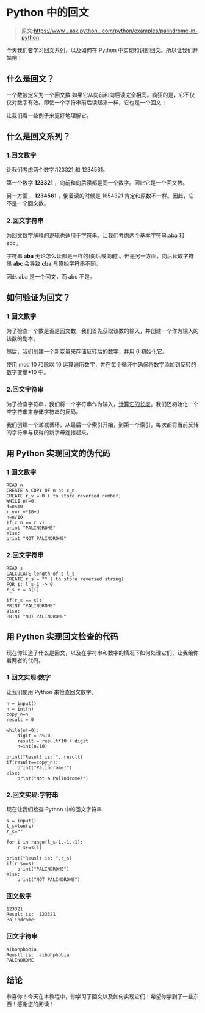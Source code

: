 # Python 中的回文

> 原文:[https://www . ask python . com/python/examples/palindrome-in-python](https://www.askpython.com/python/examples/palindrome-in-python)

今天我们要学习回文系列，以及如何在 Python 中实现和识别回文。所以让我们开始吧！

## 什么是回文？

一个数被定义为一个回文数,如果它从向前和向后读完全相同。疯狂的是，它不仅仅对数字有效。即使一个字符串前后读起来一样，它也是一个回文！

让我们看一些例子来更好地理解它。

## 什么是回文系列？

### 1.回文数字

让我们考虑两个数字:123321 和 1234561。

第一个数字 **123321** ，向前和向后读都是同一个数字。因此它是一个回文数。

另一方面， **1234561** ，倒着读的时候是 1654321 肯定和原数不一样。因此，它不是一个回文数。

### 2.回文字符串

为回文数字解释的逻辑也适用于字符串。让我们考虑两个基本字符串:aba 和 abc。

字符串 **aba** 无论怎么读都是一样的(向后或向前)。但是另一方面，向后读取字符串 **abc** 会导致 **cba** 与原始字符串不同。

因此 aba 是一个回文，而 abc 不是。

## 如何验证为回文？

### 1.回文数字

为了检查一个数是否是回文数，我们首先获取该数的输入，并创建一个作为输入的该数的副本。

然后，我们创建一个新变量来存储反转后的数字，并用 0 初始化它。

使用 mod 10 和除以 10 运算遍历数字，并在每个循环中确保将数字添加到反转的数字变量*10 中。

### 2.回文字符串

为了检查字符串，我们将一个字符串作为输入，[计算它的长度](https://www.askpython.com/python/string/find-string-length-in-python)。我们还初始化一个空字符串来存储字符串的反码。

我们创建一个递减循环，从最后一个索引开始，到第一个索引，每次都将当前反转的字符串与获得的新字母连接起来。

## 用 Python 实现回文的伪代码

### 1.回文数字

```
READ n
CREATE A COPY OF n as c_n
CREATE r_v = 0 ( to store reversed number)
WHILE n!=0:
d=n%10
r_v=r_v*10+d
n=n/10
if(c_n == r_v):
print "PALINDROME"
else:
print "NOT PALINDROME"

```

### 2.回文字符串

```
READ s
CALCULATE length of s l_s
CREATE r_s = "" ( to store reversed string)
FOR i: l_s-1 -> 0
r_s + = s[i]

if(r_s == s):
PRINT "PALINDROME"
else:
PRINT "NOT PALINDROME"

```

## 用 Python 实现回文检查的代码

现在你知道了什么是回文，以及在字符串和数字的情况下如何处理它们，让我给你看两者的代码。

### 1.回文实现:数字

让我们使用 Python 来检查回文数字。

```
n = input()
n = int(n)
copy_n=n
result = 0

while(n!=0):
    digit = n%10
    result = result*10 + digit
    n=int(n/10)

print("Result is: ", result)
if(result==copy_n):
    print("Palindrome!")
else:
    print("Not a Palindrome!")

```

### 2.回文实现:字符串

现在让我们检查 Python 中的回文字符串

```
s = input()
l_s=len(s)
r_s=""

for i in range(l_s-1,-1,-1):
    r_s+=s[i]

print("Reuslt is: ",r_s)
if(r_s==s):
    print("PALINDROME")
else:
    print("NOT PALINDROME")

```

### 回文数字

```
123321
Result is:  123321
Palindrome!

```

### 回文字符串

```
aibohphobia
Reuslt is:  aibohphobia
PALINDROME

```

## 结论

恭喜你！今天在本教程中，你学习了回文以及如何实现它们！希望你学到了一些东西！感谢您的阅读！